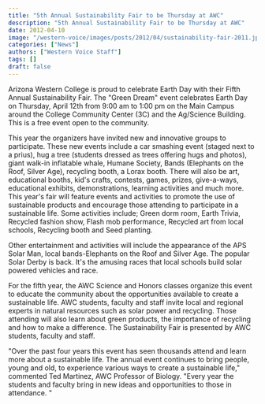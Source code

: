 ```yaml
---
title: "5th Annual Sustainability Fair to be Thursday at AWC"
description: "5th Annual Sustainability Fair to be Thursday at AWC"
date: 2012-04-10
image: "/western-voice/images/posts/2012/04/sustainability-fair-2011.jpg"
categories: ["News"]
authors: ["Western Voice Staff"]
tags: []
draft: false
---
```

Arizona Western College is proud to celebrate Earth Day with their Fifth Annual Sustainability Fair. The "Green Dream" event celebrates Earth Day on Thursday, April 12th from 9:00 am to 1:00 pm on the Main Campus around the College Community Center (3C) and the Ag/Science Building. This is a free event open to the community.

This year the organizers have invited new and innovative groups to participate. These new events include a car smashing event (staged next to a prius), hug a tree (students dressed as trees offering hugs and photos), giant walk-in inflatable whale, Humane Society, Bands (Elephants on the Roof, Silver Age), recycling booth, a Lorax booth. There will also be art, educational booths, kid's crafts, contests, games, prizes, give-a-ways, educational exhibits, demonstrations, learning activities and much more. This year's fair will feature events and activities to promote the use of sustainable products and encourage those attending to participate in a sustainable life. Some activities include; Green dorm room, Earth Trivia, Recycled fashion show, Flash mob performance, Recycled art from local schools, Recycling booth and Seed planting.

Other entertainment and activities will include the appearance of the APS Solar Man, local bands-Elephants on the Roof and Silver Age. The popular Solar Derby is back. It's the amusing races that local schools build solar powered vehicles and race.

For the fifth year, the AWC Science and Honors classes organize this event to educate the community about the opportunities available to create a sustainable life. AWC students, faculty and staff invite local and regional experts in natural resources such as solar power and recycling. Those attending will also learn about green products, the importance of recycling and how to make a difference. The Sustainability Fair is presented by AWC students, faculty and staff.

"Over the past four years this event has seen thousands attend and learn more about a sustainable life. The annual event continues to bring people, young and old, to experience various ways to create a sustainable life," commented Ted Martinez, AWC Professor of Biology. "Every year the students and faculty bring in new ideas and opportunities to those in attendance. "